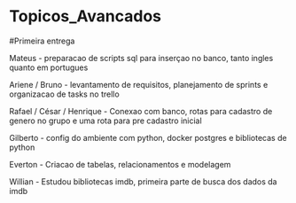 # Topicos_Avancados

#Primeira entrega

Mateus - preparacao de scripts sql para inserçao no banco, tanto ingles quanto em portugues

Ariene / Bruno - levantamento de requisitos, planejamento de sprints e organizacao de tasks no trello

Rafael / César / Henrique - Conexao com banco, rotas para cadastro de genero no grupo e uma rota para pre cadastro inicial

Gilberto - config do ambiente com python, docker postgres e bibliotecas de python

Everton - Criacao de tabelas, relacionamentos e modelagem

Willian - Estudou bibliotecas imdb, primeira parte de busca dos dados da imdb
